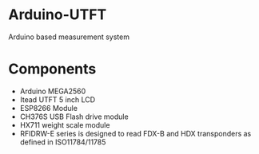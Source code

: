 # Arduino-UTFT
Arduino based measurement system

# Components
- Arduino MEGA2560
- Itead UTFT 5 inch LCD
- ESP8266 Module
- CH376S USB Flash drive module
- HX711 weight scale module
- RFIDRW-E series is designed to read FDX-B and HDX transponders as defined in ISO11784/11785

